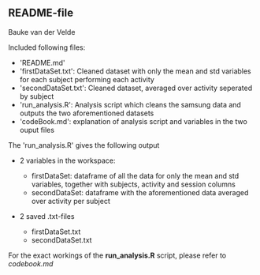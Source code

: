 ## README-file
Bauke van der Velde

Included following files:
- 'README.md'
- 'firstDataSet.txt': Cleaned dataset with only the mean and std variables for each subject performing each activity
- 'secondDataSet.txt': Cleaned dataset, averaged over activity seperated by subject
- 'run_analysis.R': Analysis script which cleans the samsung data and outputs the two aforementioned datasets
- 'codeBook.md': explanation of analysis script and variables in the two ouput files

The 'run_analysis.R' gives the following output
- 2 variables in the workspace:
	- firstDataSet: dataframe of all the data for only the mean and std variables, together
	with subjects, activity and session columns
	- secondDataSet: dataframe with the aforementioned data averaged over activity per subject
	
- 2 saved .txt-files
	- firstDataSet.txt
	- secondDataSet.txt

For the exact workings of the __run_analysis.R__ script, please refer to _codebook.md_

